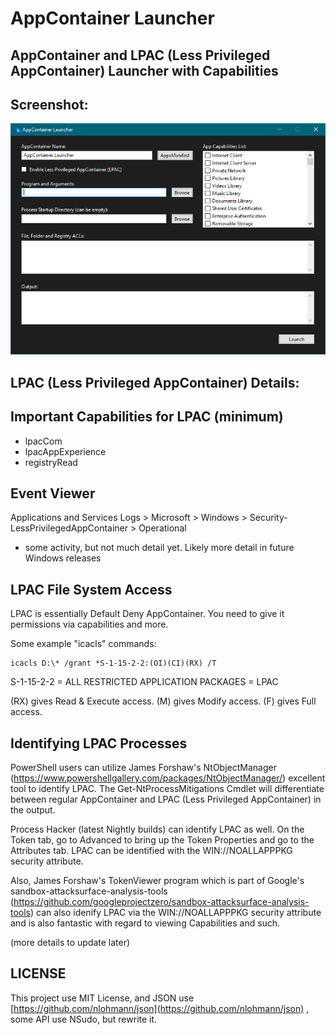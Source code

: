 # AppContainer Launcher
## AppContainer and LPAC (Less Privileged AppContainer) Launcher with Capabilities


## Screenshot:
![](https://raw.githubusercontent.com/WildByDesign/Privexec/master/AppContainer%20Launcher.png)


## LPAC (Less Privileged AppContainer) Details:

## Important Capabilities for LPAC (minimum)

- lpacCom
- lpacAppExperience
- registryRead


## Event Viewer

Applications and Services Logs > Microsoft > Windows > Security-LessPrivilegedAppContainer > Operational

* some activity, but not much detail yet. Likely more detail in future Windows releases


## LPAC File System Access

LPAC is essentially Default Deny AppContainer.  You need to give it permissions via capabilities and more.

Some example "icacls" commands:

```
icacls D:\* /grant *S-1-15-2-2:(OI)(CI)(RX) /T
```

S-1-15-2-2 = ALL RESTRICTED APPLICATION PACKAGES = LPAC

(RX) gives Read & Execute access.
(M) gives Modify access.
(F) gives Full access.


## Identifying LPAC Processes

PowerShell users can utilize James Forshaw's NtObjectManager (https://www.powershellgallery.com/packages/NtObjectManager/) excellent tool to identify LPAC. The Get-NtProcessMitigations Cmdlet will differentiate between regular AppContainer and LPAC (Less Privileged AppContainer) in the output.

Process Hacker (latest Nightly builds) can identify LPAC as well. On the Token tab, go to Advanced to bring up the Token Properties and go to the Attributes tab. LPAC can be identified with the WIN://NOALLAPPPKG security attribute.

Also, James Forshaw's TokenViewer program which is part of Google's sandbox-attacksurface-analysis-tools (https://github.com/googleprojectzero/sandbox-attacksurface-analysis-tools) can also idenify LPAC via the WIN://NOALLAPPPKG security attribute and is also fantastic with regard to viewing Capabilities and such.


(more details to update later)


## LICENSE

This project use MIT License, and JSON use [https://github.com/nlohmann/json](https://github.com/nlohmann/json) , some API use NSudo, but rewrite it.
